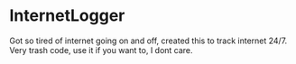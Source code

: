 # InternetLogger
 
Got so tired of internet going on and off, created this to track internet 24/7.
Very trash code, use it if you want to, I dont care.